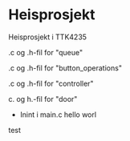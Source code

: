 # Heisprosjekt
Heisprosjekt i TTK4235

.c og .h-fil for "queue"

.c og .h-fil for "button_operations"

.c og .h-fil for "controller"

c. og h.-fil for "door"

 - Inint i main.c
 hello worl

 test
